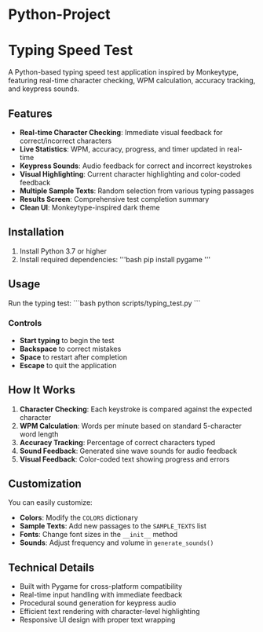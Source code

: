 # Python-Project
# Typing Speed Test

A Python-based typing speed test application inspired by Monkeytype, featuring real-time character checking, WPM calculation, accuracy tracking, and keypress sounds.

## Features

- **Real-time Character Checking**: Immediate visual feedback for correct/incorrect characters
- **Live Statistics**: WPM, accuracy, progress, and timer updated in real-time
- **Keypress Sounds**: Audio feedback for correct and incorrect keystrokes
- **Visual Highlighting**: Current character highlighting and color-coded feedback
- **Multiple Sample Texts**: Random selection from various typing passages
- **Results Screen**: Comprehensive test completion summary
- **Clean UI**: Monkeytype-inspired dark theme

## Installation

1. Install Python 3.7 or higher
2. Install required dependencies:
   '''bash
   pip install pygame
   '''

## Usage

Run the typing test:
\`\`\`bash
python scripts/typing_test.py
\`\`\`

### Controls

- **Start typing** to begin the test
- **Backspace** to correct mistakes
- **Space** to restart after completion
- **Escape** to quit the application

## How It Works

1. **Character Checking**: Each keystroke is compared against the expected character
2. **WPM Calculation**: Words per minute based on standard 5-character word length
3. **Accuracy Tracking**: Percentage of correct characters typed
4. **Sound Feedback**: Generated sine wave sounds for audio feedback
5. **Visual Feedback**: Color-coded text showing progress and errors

## Customization

You can easily customize:
- **Colors**: Modify the `COLORS` dictionary
- **Sample Texts**: Add new passages to the `SAMPLE_TEXTS` list
- **Fonts**: Change font sizes in the `__init__` method
- **Sounds**: Adjust frequency and volume in `generate_sounds()`

## Technical Details

- Built with Pygame for cross-platform compatibility
- Real-time input handling with immediate feedback
- Procedural sound generation for keypress audio
- Efficient text rendering with character-level highlighting
- Responsive UI design with proper text wrapping
